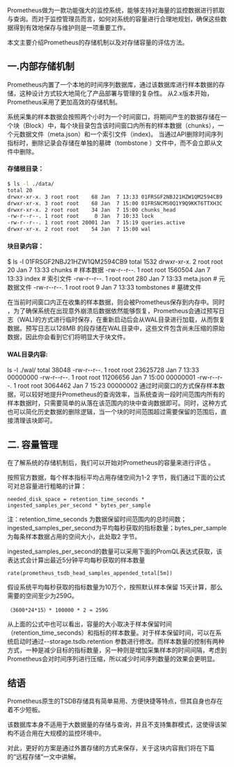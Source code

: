 Prometheus做为一款功能强大的监控系统，能够支持对海量的监控数据进行抓取与查询。而对于监控管理员而言，如何对系统的容量进行合理地规划，确保这些数据得到有效地保存与维护则是一项重要工作。

本文主要介绍Prometheus的存储机制以及对存储容量的评估方法。

## 一.内部存储机制
Prometheus内置了一个本地的时间序列数据库，通过该数据库进行样本数据的存储，这种设计方式较大地简化了产品部署与管理的复杂性。
从2.x版本开始，Prometheus采用了更加高效的存储机制。

系统采集的样本数据会按照两个小时为一个时间窗口，将期间产生的数据存储在一个块（Block）中，每个块目录包含该时间窗口内所有的样本数据（chunks），一个元数据文件（meta.json）和一个索引文件（index)。
当通过API删除时间序列指标时，删除记录会存储在单独的墓碑（tombstone ）文件中，而不会立即从文件中删除。

#### 存储根目录：
```bash
$ ls -l ./data/
total 20
drwxr-xr-x. 3 root root    68 Jan  7 13:33 01FRSGF2NBJ21HZW1QM2594CB9   # 块目录 
drwxr-xr-x. 3 root root    68 Jan  7 15:00 01FRSNCMS0Q1Y9Q9KKT6TTXH3C   # 块目录
drwxr-xr-x. 2 root root    34 Jan  7 15:00 chunks_head
-rw-r--r--. 1 root root     0 Jan  7 10:33 lock
-rw-r--r--. 1 root root 20001 Jan  7 15:19 queries.active
drwxr-xr-x. 2 root root    54 Jan  7 15:00 wal        
```

#### 块目录内容：

$ ls -l 01FRSGF2NBJ21HZW1QM2594CB9
total 1532
drwxr-xr-x. 2 root root      20 Jan  7 13:33 chunks   # 样本数据
-rw-r--r--. 1 root root 1560504 Jan  7 13:33 index    # 索引文件
-rw-r--r--. 1 root root     280 Jan  7 13:33 meta.json  # 元数据文件
-rw-r--r--. 1 root root       9 Jan  7 13:33 tombstones  # 墓碑文件

在当前时间窗口内正在收集的样本数据，则会被Prometheus保存到内存中。同时 ，为了确保系统在出现意外崩溃后数据依然能够恢复，Prometheus会通过预写日志（WAL)的方式进行临时保存，在重新启动后会从WAL目录进行加载，从而恢复数据。预写日志以128MB 的段存储在WAL目录中，这些文件包含尚未压缩的原始数据，因此你会看到它们将明显大于块文件。

#### WAL目录内容:

ls -l ./wal/
total 38048
-rw-r--r--. 1 root root 23625728 Jan  7 13:33 00000000
-rw-r--r--. 1 root root 11206656 Jan  7 15:00 00000001
-rw-r--r--. 1 root root  3064462 Jan  7 15:23 00000002
通过时间窗口的方式保存样本数据，可以较好地提升Prometheus的查询效率，当系统查询一段时间范围内所有的样本数据时，只需要简单的从落在该范围内的块中查询数据即可。同时，这种方式也可以简化历史数据的删除逻辑，当一个块的时间范围超过需要保留的范围后，直接清理该块即可。

## 二. 容量管理
在了解系统的存储机制后，我们可以开始对Prometheus的容量来进行评估 。

按照官方数据，每个样本指标平均占用存储空间为1-2 字节，我们通过下面的公式可对总容量进行粗略的计算：

`needed_disk_space = retention_time_seconds * ingested_samples_per_second * bytes_per_sample`

注：retention_time_seconds 为数据保留时间范围内的总时间数；ingested_samples_per_second为平均每秒获取的指标数量；bytes_per_sample为每条样本数据占用的空间大小，此处取2 字节。

ingested_samples_per_second的数量可以采用下面的PromQL表达式获取，该表达式会计算出最近5分钟平均每秒获取的样本数量

`rate(prometheus_tsdb_head_samples_appended_total[5m])`

假设系统平均每秒获取的指标数量为10万个，按照默认样本保留 15天计算，那么需要的空间至少为259G。

`（3600*24*15）* 100000 * 2 ≈ 259G`

从上面的公式中也可以看出，容量的大小取决于样本保留时间（retention_time_seconds）和指标的样本数量。对于样本保留时间，可以在系统启动时通过--storage.tsdb.retention 参数进行修改。而样本数量的控制有两种方式，一种是减少目标的指标数量，另一种则是增加采集样本的时间间隔，考虑到Prometheus会对时间序列进行压缩，所以减少时间序列数量的效果会更明显。

## 结语
Prometheus原生的TSDB存储具有简单易用、方便快捷等特点，但其自身也存在着不少短板。

该数据库本身不适用于大数据量的存储与查询，并且不支持集群模式，这使得该架构不适合用在大规模的监控环境中。

对此，更好的方案是通过外置存储的方式来保存，关于这块内容我们将在下篇的“远程存储“一文中讲解。
